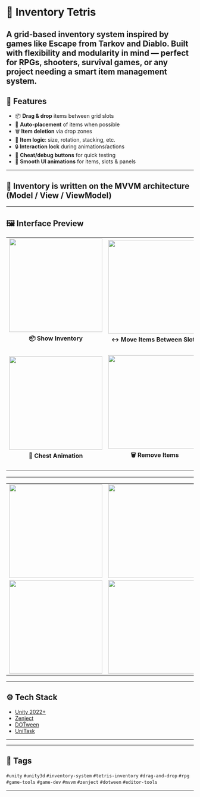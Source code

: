 # 🎒 Inventory Tetris

A grid-based inventory system inspired by games like **Escape from Tarkov** and **Diablo**. Built with flexibility and modularity in mind — perfect for RPGs, shooters, survival games, or any project needing a smart item management system.
---

## 🚀 Features

- 📦 **Drag & drop** items between grid slots
- 🔄 **Auto-placement** of items when possible
- 🗑 **Item deletion** via drop zones
- 📐 **Item logic**: size, rotation, stacking, etc.
- 🔒 **Interaction lock** during animations/actions
- 🧪 **Cheat/debug buttons** for quick testing
- 🎉 **Smooth UI animations** for items, slots & panels

---

## **🧠 Inventory is written on the MVVM architecture (Model / View / ViewModel)**

---

## 🖼 Interface Preview

<table>
  <tr>
    <td align="center">
      <img src="https://github.com/SinlessDevil/Inventory_Tetris/blob/inventory-tetris-0.0.1/Gifs/Gif_1.gif?raw=true" width="250"/>
      <p style="font-weight: bold; margin-top: 6px;">📦 Show Inventory</p>
    </td>
    <td align="center">
      <img src="https://github.com/SinlessDevil/Inventory_Tetris/blob/inventory-tetris-0.0.1/Gifs/Gif_2.gif?raw=true" width="250"/>
      <p style="font-weight: bold; margin-top: 6px;">↔ Move Items Between Slots</p>
    </td>
    <td align="center">
      <img src="https://github.com/SinlessDevil/Inventory_Tetris/blob/inventory-tetris-0.0.1/Gifs/Gif_3.gif?raw=true" width="250"/>
      <p style="font-weight: bold; margin-top: 6px;">🔄 Stack Items</p>
    </td>
  </tr>
  <tr>
    <td align="center">
      <img src="https://github.com/SinlessDevil/Inventory_Tetris/blob/inventory-tetris-0.0.1/Gifs/Gif_4.gif?raw=true" width="250"/>
      <p style="font-weight: bold; margin-top: 6px;">🎁 Chest Animation</p>
    </td>
    <td align="center">
      <img src="https://github.com/SinlessDevil/Inventory_Tetris/blob/inventory-tetris-0.0.1/Gifs/Gif_5.gif?raw=true" width="250"/>
      <p style="font-weight: bold; margin-top: 6px;">🗑 Remove Items</p>
    </td>
    <td align="center">
      <img src="https://github.com/SinlessDevil/Inventory_Tetris/blob/inventory-tetris-0.0.1/Gifs/Gif_6.gif?raw=true" width="250"/>
      <p style="font-weight: bold; margin-top: 6px;">🧪 Cheat Panel / Expand Inventory</p>
    </td>
  </tr>
</table>

---

<table>
  <tr>
    <td><img src="https://github.com/SinlessDevil/Inventory_Tetris/blob/inventory-tetris-0.0.1/Images/Image_1.png?raw=true" width="250"/></td>
    <td><img src="https://github.com/SinlessDevil/Inventory_Tetris/blob/inventory-tetris-0.0.1/Images/Image_2.png?raw=true" width="250"/></td>
    <td><img src="https://github.com/SinlessDevil/Inventory_Tetris/blob/inventory-tetris-0.0.1/Images/Image_3.png?raw=true" width="250"/></td>
  </tr>
  <tr>
    <td><img src="https://github.com/SinlessDevil/Inventory_Tetris/blob/inventory-tetris-0.0.1/Images/Image_4.png?raw=true" width="250"/></td>
    <td><img src="https://github.com/SinlessDevil/Inventory_Tetris/blob/inventory-tetris-0.0.1/Images/Image_5.png?raw=true" width="250"/></td>
    <td><img src="https://github.com/SinlessDevil/Inventory_Tetris/blob/inventory-tetris-0.0.1/Images/Image_6.png?raw=true" width="250"/></td>
  </tr>
</table>

---

## ⚙️ Tech Stack

- [Unity 2022+](https://unity.com/)
- [Zenject](https://github.com/modesttree/Zenject)
- [DOTween](http://dotween.demigiant.com/)
- [UniTask](https://github.com/Cysharp/UniTask)

---

---

## 📌 Tags

`#unity` `#unity3d` `#inventory-system` `#tetris-inventory` `#drag-and-drop` `#rpg` `#game-tools` `#game-dev` `#mvvm` `#zenject` `#dotween` `#editor-tools`

---
